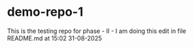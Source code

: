 # demo-repo-1
This is the testing repo for phase - II - 
I am doing this edit in file README.md at 15:02 31-08-2025
